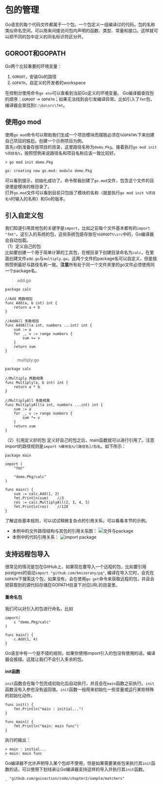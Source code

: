# 包的管理
Go语言的每个代码文件都属于一个包。一个包定义一组编译过的代码，包的名称类似命名空间，可以用来间接访问包内声明的函数、类型、常量和接口。这样就可以把不同的包中定义的同名标识符区分开。

## GOROOT和GOPATH
Go两个比较重要的环境变量：
1. `GOROOT`，安装Go的路径
2. `GOPATH`，自定义的开发者的workspace   

在控制台使用命令`go env`可以查看到当前Go定义的环境变量。
Go编译器查找包的顺序：`GOROOT` → `GOPATH`；如果无法找到会引发编译异常。比如引入了`fmt`包，编译器会查找到`C:\Go\src\fmt`。

## 使用go mod
使用`go mod`命令可以帮助我们生成一个项目模块而摆脱必须在`%GOPATH%`下来创建自己项目的尴尬。创建一个示例项目为例。   
首先`cd`到准备存放项目的目录，这里路径名称为`demo.Pkg`。接着执行`go mod init %项目名%`，按照惯例来说路径名和项目名称应该一致比较好。
```
> go mod init demo.Pkg

go: creating new go.mod: module demo.Pkg
```
可以看到提示，初始化成功了。命令帮我创建了`go.mod`文件，包含这个文件的目录便是模块的根目录了。   
打开`go.mod`文件可以看到目前只包括了模块的名称（就是执行`go mod init %项目名%`时输入的名称）和Go的版本。

## 引入自定义包
我们知道引用其他包的关键字是`import`，比如之前每个文件基本都有的`import "fmt"`。这引入的系统的包，这些系统包是存放在`%GOROOT%\src`中的，Go编译器会自动加载。   
（1）定义自己的包   
比如要创建一个用于简单计算的工具包，在根目录下创建目录命名为`calc`，在里面创建文件`add.go`与`multiply.go`。这两个文件的package名可以自定义，但是按照惯例最好与路径名称一致。**注意**所有处于同一个文件夹里的go文件必须使用同一个package名。
> add.go
```
package calc

//Add 两数相加
func Add(a, b int) int {
	return a + b
}

//AddAll 多数相加
func AddAll(a int, numbers ...int) int {
	sum := a
	for _, v := range numbers {
		sum += v
	}
	return sum
}
```
> multiply.go
```
package calc

//Multiply 两数相乘
func Multiply(a, b int) int {
	return a * b
}

//MultiplyAll 多数相乘
func MultiplyAll(a int, numbers ...int) int {
	sum := a
	for _, v := range numbers {
		sum *= v
	}
	return sum
}
```
（2）引用定义好的包
定义好自己的包之后，main函数就可以进行引用了。注意import的路径规则是`import %模块名%/[路径名]/包名`。如下所示：
```
package main

import (
	"fmt"

	"demo.Pkg/calc"
)

func main() {
	sum := calc.Add(1, 2)
	fmt.Println(sum)    //3
	res := calc.MultiplyAll(2, 3, 4, 5)
	fmt.Println(res)    //120
}
```
了解这些基本规则，可以试试稍微复杂点的引用关系。可以看看本节的示例。
* 本例中的文件路径结构与其包的引用关系图：
![文件与package](https://github.com/Xuhy0826/Golang-Study/blob/master/resource/packageAtch.jpg)
* 本例中的代码引用关系：
![import package](https://github.com/Xuhy0826/Golang-Study/blob/master/resource/importMyPackage.jpg)   

## 支持远程包导入
很常见的情况是包在GitHub上，如果现在要导入一个远程的包，比如要引用postgres的驱动`import "github.com/bmizerany/pq"`, 编译在导入它时，会先在`GOPATH`下搜索这个包，如果没有，会在使用`go get`命令来获取远程的包，并且会把获取到的源代码存储在GOPATH目录下对应URL的目录里。

#### 重命名包
我们可以对引入的包进行命名，比如
```
import(
	c "demo.Pkg/calc"
)

func main() {
	c.Add(1, 4)
}
```
Go语言中有一个挺不错的规则，如果你使用import引入的包没有使用的话，编译器会报错。这就让我们不会引入多余的包。

#### init函数
`init`函数会在每个包完成初始化后自动执行，并且会在`main`函数之前执行。`init`函数没有入参也没有返回值。`init`函数一般用来初始化一些变量或运行某些特殊的初始化动作。
```
func init() {
	fmt.Println("main : initial...")
}

func main() {
	fmt.Println("main: main func") 
}
```
执行的输出：
```
> main : initial...
> main: main func
```
Go编译器不允许声明导入某个包却不使用，但是如果需要某些包来执行其`init`函数的话，可以使用下划线来让Go编译器支持这样的导入并执行其`init`函数。
```
_ "github.com/goinaction/code/chapter2/sample/matchers"
```